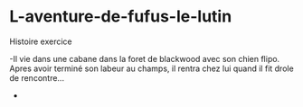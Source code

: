 # L-aventure-de-fufus-le-lutin
Histoire exercice

-Il vie dans une cabane dans la foret de blackwood avec son chien flipo.
Apres avoir terminé son labeur au champs, il rentra chez lui quand il fit drole de rencontre... 

-

